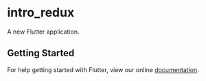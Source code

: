# intro_redux

A new Flutter application.

## Getting Started

For help getting started with Flutter, view our online
[documentation](https://flutter.io/).
